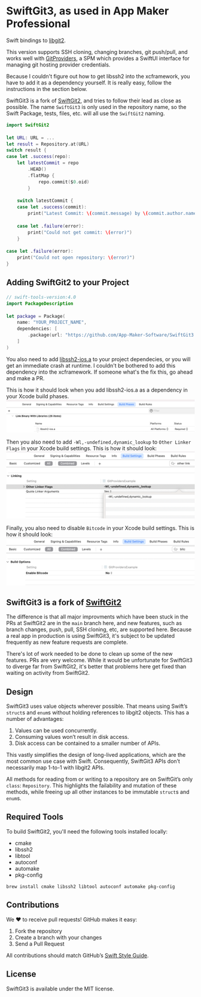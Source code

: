 # SwiftGit3, as used in App Maker Professional

Swift bindings to [libgit2](https://github.com/libgit2/libgit2).

This version supports SSH cloning, changing branches, git push/pull, and works well with [GitProviders](https://github.com/App-Maker-Software/GitProviders), a SPM which provides a SwiftUI interface for managing git hosting provider credentials.

Because I couldn't figure out how to get libssh2 into the xcframework, you have to add it as a dependency yourself. It is really easy, follow the instructions in the section below.

SwiftGit3 is a fork of [SwiftGit2](http://github.com/SwiftGit2/SwiftGit2), and tries to follow their lead as close as possible. The name `SwiftGit3` is only used in the repository name, so the Swift Package, tests, files, etc. will all use the `SwiftGit2` naming.

```swift
import SwiftGit2

let URL: URL = ...
let result = Repository.at(URL)
switch result {
case let .success(repo):
    let latestCommit = repo
        .HEAD()
        .flatMap {
            repo.commit($0.oid)
        }

    switch latestCommit {
    case let .success(commit):
        print("Latest Commit: \(commit.message) by \(commit.author.name)")

    case let .failure(error):
        print("Could not get commit: \(error)")
    }

case let .failure(error):
    print("Could not open repository: \(error)")
}
```

## Adding SwiftGit2 to your Project

```swift
// swift-tools-version:4.0
import PackageDescription

let package = Package(
    name: "YOUR_PROJECT_NAME",
    dependencies: [
        .package(url: "https://github.com/App-Maker-Software/SwiftGit3.git", from: "1.1.0"),
    ]
)
```

You also need to add [libssh2-ios.a](https://github.com/App-Maker-Software/SwiftGit3/blob/main/External/libssh2-ios.a) to your project dependecies, or you will get an immediate crash at runtime. I couldn't be bothered to add this dependency into the xcframework. If someone what's the fix this, go ahead and make a PR.

This is how it should look when you add libssh2-ios.a as a dependency in your Xcode build phases.
![](https://raw.githubusercontent.com/App-Maker-Software/SwiftGit3/main/add_lib.png)

Then you also need to add `-Wl,-undefined,dynamic_lookup` to `Other Linker Flags` in your Xcode build settings. This is how it should look:
![](https://raw.githubusercontent.com/App-Maker-Software/SwiftGit3/main/other_linker_flags.png)

Finally, you also need to disable `Bitcode` in your Xcode build settings. This is how it should look:
![](https://raw.githubusercontent.com/App-Maker-Software/SwiftGit3/main/disable_bitcode.png)

## SwiftGit3 is a fork of [SwiftGit2](https://github.com/SwiftGit2/SwiftGit2/)

The difference is that all major improvments which have been stuck in the PRs at SwiftGit2 are in the `main` branch here, and new features, such as branch changes, push, pull, SSH cloning, etc, are supported here. Because a real app in production is using SwiftGit3, it's subject to be updated frequently as new feature requests are complete.

There's lot of work needed to be done to clean up some of the new features. PRs are very welcome. While it would be unfortunate for SwiftGit3 to diverge far from SwiftGit2, it's better that problems here get fixed than waiting on activity from SwiftGit2.

## Design
SwiftGit3 uses value objects wherever possible. That means using Swift’s `struct`s and `enum`s without holding references to libgit2 objects. This has a number of advantages:

1. Values can be used concurrently.
2. Consuming values won’t result in disk access.
3. Disk access can be contained to a smaller number of APIs.

This vastly simplifies the design of long-lived applications, which are the most common use case with Swift. Consequently, SwiftGit3 APIs don’t necessarily map 1-to-1 with libgit2 APIs.

All methods for reading from or writing to a repository are on SwiftGit’s only `class`: `Repository`. This highlights the failability and mutation of these methods, while freeing up all other instances to be immutable `struct`s and `enum`s.

## Required Tools
To build SwiftGit2, you'll need the following tools installed locally:

* cmake
* libssh2
* libtool
* autoconf
* automake
* pkg-config

```
brew install cmake libssh2 libtool autoconf automake pkg-config
```

## Contributions
We :heart: to receive pull requests! GitHub makes it easy:

1. Fork the repository
2. Create a branch with your changes
3. Send a Pull Request

All contributions should match GitHub’s [Swift Style Guide](https://github.com/github/swift-style-guide).

## License
SwiftGit3 is available under the MIT license.
